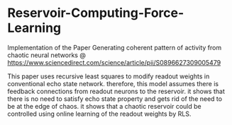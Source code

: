 # Reservoir-Computing-Force-Learning
Implementation of the Paper Generating coherent pattern of activity from chaotic neural networks 
@ https://www.sciencedirect.com/science/article/pii/S0896627309005479

This paper uses recursive least squares to modify readout weights in conventional echo state network. 
therefore, this model assumes there is feedback connections from readout neurons to the reservoir.
it shows that there is no need to satisfy echo state property and gets rid of the need to be at the edge of chaos. 
it shows that a chaotic reservoir could be controlled using online learning of the readout weights by RLS. 
